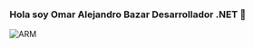 ### Hola soy Omar Alejandro Bazar  Desarrollador .NET  👋


![ARM](https://user-images.githubusercontent.com/69990247/117706224-522c9e80-b1cd-11eb-8d65-4a66e52c79dc.gif)


<!--
**alejandroX86/alejandroX86** is a ✨ _special_ ✨ repository because its `README.md` (this file) appears on your GitHub profile.

Here are some ideas to get you started:

- 🔭 I’m currently working on ...
- 🌱 I’m currently learning ...
- 👯 I’m looking to collaborate on ...
- 🤔 I’m looking for help with ...
- 💬 Ask me about ...
- 📫 How to reach me: ...
- 😄 Pronouns: ...
- ⚡ Fun fact: ...
-->
